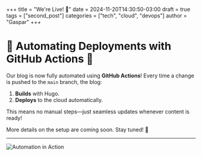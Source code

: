 +++
title = "We're Live! 🚀"
date = 2024-11-20T14:30:50-03:00
draft = true
tags = ["second_post"]
categories = ["tech", "cloud", "devops"]
author = "Gaspar"
+++

# 🚀 Automating Deployments with GitHub Actions 🚀

Our blog is now fully automated using **GitHub Actions**! Every time a change is pushed to the `main` branch, the blog:
1. **Builds** with Hugo.
2. **Deploys** to the cloud automatically.

This means no manual steps—just seamless updates whenever content is ready!

More details on the setup are coming soon. Stay tuned! 🎉 

---

![Automation in Action](https://media.giphy.com/media/3o7abldj0b3rxrZUxW/giphy.gif)